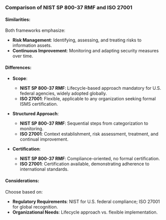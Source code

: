 ### Comparison of NIST SP 800-37 RMF and ISO 27001

#### Similarities:
Both frameworks emphasize:
- **Risk Management**: Identifying, assessing, and treating risks to information assets.
- **Continuous Improvement**: Monitoring and adapting security measures over time.

#### Differences:
- **Scope**:
  - **NIST SP 800-37 RMF**: Lifecycle-based approach mandatory for U.S. federal agencies, widely adopted globally.
  - **ISO 27001**: Flexible, applicable to any organization seeking formal ISMS certification.

- **Structured Approach**:
  - **NIST SP 800-37 RMF**: Sequential steps from categorization to monitoring.
  - **ISO 27001**: Context establishment, risk assessment, treatment, and continual improvement.

- **Certification**:
  - **NIST SP 800-37 RMF**: Compliance-oriented, no formal certification.
  - **ISO 27001**: Certification available, demonstrating adherence to international standards.

#### Considerations:
Choose based on:
- **Regulatory Requirements**: NIST for U.S. federal compliance; ISO 27001 for global recognition.
- **Organizational Needs**: Lifecycle approach vs. flexible implementation.
